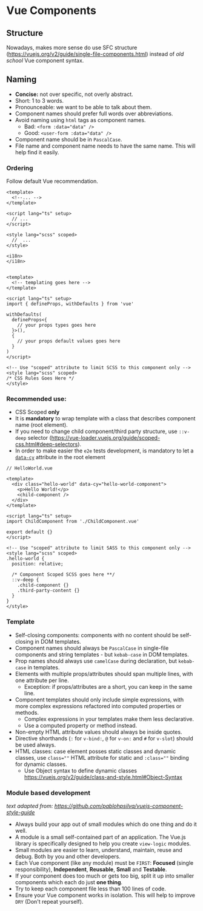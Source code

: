 # Vue Components

## Structure

Nowadays, makes more sense do use SFC structure (https://vuejs.org/v2/guide/single-file-components.html) instead of *old school* Vue component syntax.

## Naming

* **Concise:** not over specific, not overly abstract.
* Short: 1 to 3 words.
* Pronounceable: we want to be able to talk about them.
* Component names should prefer full words over abbreviations.
* Avoid naming using `html` tags as component names.
    * Bad: `<form :data="data" />`
    * Good: `<user-form :data="data" />`
* Component name should be in `PascalCase`.
* File name and component name needs to have the same name. This will help find it easily.

### Ordering

Follow default Vue recommendation.

```vue
<template>
  <!--... -->
</template>

<script lang="ts" setup>
  // ...
</script>

<style lang="scss" scoped>
  //  ...
</style>

<i18n>
</i18n>
```

```vue

<template>
  <!-- templating goes here -->
</template>

<script lang="ts" setup>
import { defineProps, withDefaults } from 'vue'

withDefaults(
  defineProps<{
    // your props types goes here  
  }>(),
  {
    // your props default values goes here  
  }
)
</script>

<!-- Use "scoped" attribute to limit SCSS to this component only -->
<style lang="scss" scoped>
/* CSS Rules Goes Here */
</style>
```

### Recommended use:

* CSS Scoped **only**
* It is **mandatory** to wrap template with a class that describes component name (root element).
* If you need to change child component/third party structure, use `::v-deep` selector (https://vue-loader.vuejs.org/guide/scoped-css.html#deep-selectors).
* In order to make easier the `e2e` tests development, is mandatory to let a [`data-cy`](https://docs.cypress.io/guides/references/best-practices) attribute in the root element

```vue
// HelloWorld.vue

<template>
  <div class="hello-world" data-cy="hello-world-component">
    <p>Hello World!</p>
    <child-component />
  </div>
</template>

<script lang="ts" setup>
import ChildComponent from './ChildComponent.vue'

export default {}
</script>

<!-- Use "scoped" attribute to limit SASS to this component only -->
<style lang="scss" scoped>
.hello-world {
  position: relative;

  /* Component Scoped SCSS goes here **/
  ::v-deep {
    .child-component {}
    .third-party-content {}
  }
}
</style>

```

### Template

* Self-closing components: components with no content should be self-closing in DOM templates.
* Component names should always be `PascalCase` in single-file components and string templates - but `kebab-case` in DOM templates.
* Prop names should always use `camelCase` during declaration, but `kebab-case` in templates.
* Elements with multiple props/attributes should span multiple lines, with one attribute per line.
    * Exception: if props/attributes are a short, you can keep in the same line.
* Component templates should only include simple expressions, with more complex expressions refactored into computed properties or methods.
    * Complex expressions in your templates make them less declarative.
    * Use a computed property or method instead.
* Non-empty HTML attribute values should always be inside quotes.
* Directive shorthands (`:` for `v-bind:`, `@` for `v-on:` and `#` for `v-slot`) should be used always.
* HTML classes: case element posses static classes and dynamic classes, use `class=""` HTML attribute for static and `:class=""` binding for dynamic classes.
    * Use Object syntax to define dynamic classes https://vuejs.org/v2/guide/class-and-style.html#Object-Syntax

### Module based development

*text adapted from: https://github.com/pablohpsilva/vuejs-component-style-guide*

* Always build your app out of small modules which do one thing and do it well.
* A module is a small self-contained part of an application. The Vue.js library is specifically designed to help you create `view-logic` modules.
* Small modules are easier to learn, understand, maintain, reuse and debug. Both by you and other developers.
* Each Vue component (like any module) must be `FIRST`: **Focused** (single responsibility), **Independent**, **Reusable**, **Small** and **Testable**.
* If your component does too much or gets too big, split it up into smaller components which each do just **one thing**.
* Try to keep each component file less than 100 lines of code.
* Ensure your Vue component works in isolation. This will help to improve `DRY` (Don't repeat yourself).
